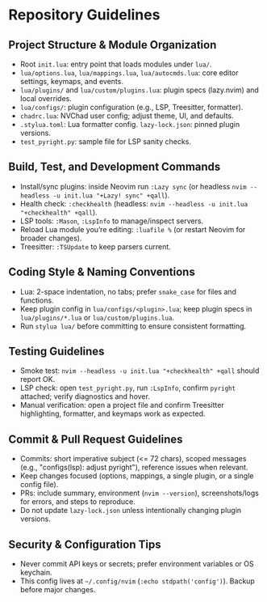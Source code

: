 # Repository Guidelines

## Project Structure & Module Organization
- Root `init.lua`: entry point that loads modules under `lua/`.
- `lua/options.lua`, `lua/mappings.lua`, `lua/autocmds.lua`: core editor settings, keymaps, and events.
- `lua/plugins/` and `lua/custom/plugins.lua`: plugin specs (lazy.nvim) and local overrides.
- `lua/configs/`: plugin configuration (e.g., LSP, Treesitter, formatter).
- `chadrc.lua`: NVChad user config; adjust theme, UI, and defaults.
- `.stylua.toml`: Lua formatter config. `lazy-lock.json`: pinned plugin versions.
- `test_pyright.py`: sample file for LSP sanity checks.

## Build, Test, and Development Commands
- Install/sync plugins: inside Neovim run `:Lazy sync` (or headless `nvim --headless -u init.lua "+Lazy! sync" +qall`).
- Health check: `:checkhealth` (headless: `nvim --headless -u init.lua "+checkhealth" +qall`).
- LSP tools: `:Mason`, `:LspInfo` to manage/inspect servers.
- Reload Lua module you’re editing: `:luafile %` (or restart Neovim for broader changes).
- Treesitter: `:TSUpdate` to keep parsers current.

## Coding Style & Naming Conventions
- Lua: 2-space indentation, no tabs; prefer `snake_case` for files and functions.
- Keep plugin config in `lua/configs/<plugin>.lua`; keep plugin specs in `lua/plugins/*.lua` or `lua/custom/plugins.lua`.
- Run `stylua lua/` before committing to ensure consistent formatting.

## Testing Guidelines
- Smoke test: `nvim --headless -u init.lua "+checkhealth" +qall` should report OK.
- LSP check: open `test_pyright.py`, run `:LspInfo`, confirm `pyright` attached; verify diagnostics and hover.
- Manual verification: open a project file and confirm Treesitter highlighting, formatter, and keymaps work as expected.

## Commit & Pull Request Guidelines
- Commits: short imperative subject (<= 72 chars), scoped messages (e.g., "configs(lsp): adjust pyright"), reference issues when relevant.
- Keep changes focused (options, mappings, a single plugin, or a single config file).
- PRs: include summary, environment (`nvim --version`), screenshots/logs for errors, and steps to reproduce.
- Do not update `lazy-lock.json` unless intentionally changing plugin versions.

## Security & Configuration Tips
- Never commit API keys or secrets; prefer environment variables or OS keychain.
- This config lives at `~/.config/nvim` (`:echo stdpath('config')`). Backup before major changes.
